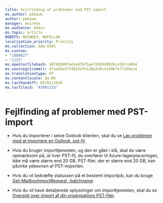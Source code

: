 ```yaml
---
title: Fejlfinding af problemer med PST-import
ms.author: pebaum
author: pebaum
manager: mnirkhe
ms.audience: Admin
ms.topic: article
ROBOTS: NOINDEX, NOFOLLOW
localization_priority: Priority
ms.collection: Adm_O365
ms.custom:
- "1800027"
- "1225"
ms.openlocfilehash: 58fdd509fae5e87bf5ae72db5d8926c4367cdd64
ms.sourcegitcommit: 87aa36e3ff4835efb120a320c5169bfa77199ec4
ms.translationtype: HT
ms.contentlocale: da-DK
ms.lasthandoff: 05/01/2020
ms.locfileid: "43991153"
---
```

# <a name="troubleshooting-pst-import-issues"></a>Fejlfinding af problemer med PST-import

- Hvis du importerer i selve Outlook-klienten, skal du se [Løs problemer med at importere en Outlook .pst-fil](https://support.office.com/article/Fix-problems-importing-an-Outlook-pst-file-2d2e50dc-5c36-4ab2-ab50-f1be733b3d6e).

- Hvis du bruger importtjenesten, og den er gået i stå, skal du være opmærksom på, at hver PST-fil, du overfører til Azure-lagerplaceringen, ikke må være større end 20 GB. PST-filer, der er større end 20 GB, kan påvirke ydeevnen af PST-importen.

- Hvis du vil bekræfte statussen på et bestemt importjob, kan du bruge [Get-MailboxImportRequest -batchname](https://docs.microsoft.com/powershell/module/exchange/mailboxes/get-mailboximportrequest).

- Hvis du vil have detaljerede oplysninger om importtjenesten, skal du se [Oversigt over import af din organisations PST-filer](https://docs.microsoft.com/microsoft-365/compliance/importing-pst-files-to-office-365?view=o365-worldwide).
